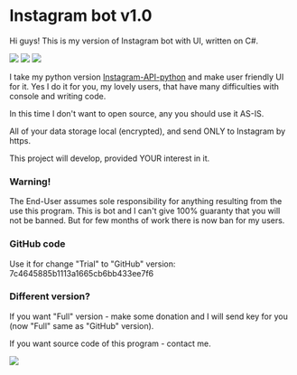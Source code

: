 # Instagram bot v1.0  

Hi guys! This is my version of Instagram bot with UI, written on C#.

<a href="https://www.paypal.com/cgi-bin/webscr?cmd=_donations&business=7BMM6JGE73322&lc=US&item_name=GitHub%20donation&currency_code=USD&bn=PP%2dDonationsBF%3abtn_donate_SM%2egif%3aNonHosted" title="Support project"><img src="https://img.shields.io/badge/Support%20project-paypal-brightgreen.svg"></a>
<a href="https://github.com/LevPasha/instabot.py" title="python InstaBot"><img src="https://img.shields.io/badge/python%20InstaBot-v1.0.1-blue.svg"></a>
<a href="https://github.com/LevPasha/Instagram-API-python" title="python Instagram API"><img src="https://img.shields.io/badge/python%20InstaAPI-v%20b0.0.1-orange.svg"></a>

I take my python version [Instagram-API-python][1] and make user friendly UI for it. Yes I do it for you, my lovely users, that have many difficulties with console and writing code.

In this time I don't want to open source, any you should use it AS-IS.

All of your data storage local (encrypted), and send ONLY to Instagram by https.

This project will develop, provided YOUR interest in it.

### Warning!
The End-User assumes sole responsibility for anything resulting from the use this program. This is bot and I can't give 100% guaranty that you will not be banned. But for few months of work there is now ban for my users.

### GitHub code
Use it for change "Trial" to "GitHub" version: 7c4645885b1113a1665cb6bb433ee7f6

### Different version?
If you want "Full" version - make some donation and I will send key for you (now "Full" same as "GitHub" version).

If you want source code of this program - contact me.

<img src="http://lionscrayons.com/upload/Shut-up-and-take-my-money.jpg">

[1]: https://github.com/LevPasha/Instagram-API-python
